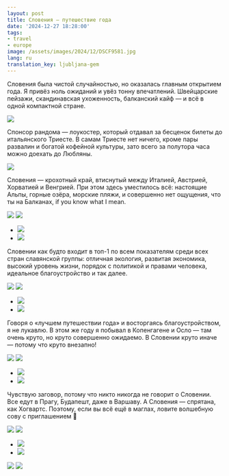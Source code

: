 ```yaml
---
layout: post
title: Словения — путешествие года
date: '2024-12-27 18:28:00'
tags:
- travel
- europe
image: /assets/images/2024/12/DSCF9581.jpg
lang: ru
translation_key: ljubljana-gem
---
```


Словения была чистой случайностью, но оказалась главным открытием года. Я привёз ноль ожиданий и увёз тонну впечатлений. Швейцарские пейзажи, скандинавская ухоженность, балканский кайф — и всё в одной компактной стране.

![](/assets/images/2024/12/DSCF9581.jpg)


Спонсор рандома — лоукостер, который отдавал за бесценок билеты до итальянского Триесте. В самам Триесте нет ничего, кроме пары развалин и богатой кофейной культуры, зато всего за полутора часа можно доехать до Любляны.

![](/assets/images/2024/12/DSCF9381.jpg)

Словения — крохотный край, втиснутый между Италией, Австрией, Хорватией и Венгрией. При этом здесь уместилось всё: настоящие Альпы, горные озёра, морские пляжи, и совершенно нет ощущения, что ты на Балканах, if you know what I mean.

![](/assets/images/2024/12/DSCF9652.jpg)
![](/assets/images/2024/12/DSCF9480.jpg)
- ![](/assets/images/2024/12/DSCF9461.jpg)
- ![](/assets/images/2024/12/DSCF9756.jpg)

Словении как будто входит в топ-1 по всем показателям среди всех стран славянской группы: отличная экология, развитая экономика, высокий уровень жизни, порядок с политикой и правами человека, идеальное благоустройство и так далее.

![](/assets/images/2024/12/DSCF9614.jpg)
![](/assets/images/2024/12/DSCF9492.jpg)
- ![](/assets/images/2024/12/DSCF9457.jpg)
- ![](/assets/images/2024/12/DSCF9485.jpg)

Говоря о «лучшем путешествии года» и восторгаясь благоустройством, я не лукавлю. В этом же году я побывал в Копенгагене и Осло — там очень круто, но круто совершенно ожидаемо. В Словении круто иначе — потому что круто внезапно!

![](/assets/images/2024/12/DSCF9620.jpg)
![](/assets/images/2024/12/DSCF9433.jpg)
- ![](/assets/images/2024/12/DSCF9434.jpg)
- ![](/assets/images/2024/12/DSCF9441.jpg)

Чувствую заговор, потому что никто никогда не говорит о Словении. Все едут в Прагу, Будапешт, даже в Варшаву. А Словения — спрятана, как Хогвартс. Поэтому, если вы всё ещё в маглах, ловите волшебную сову с приглашением 🦉

![](/assets/images/2024/12/DSCF9629.jpg)
![](/assets/images/2024/12/DSCF9401.jpg)
- ![](/assets/images/2024/12/DSCF9417.jpg)
- ![](/assets/images/2024/12/DSCF9422.jpg)

![](/assets/images/2024/12/DSCF9469.jpg)
![](/assets/images/2024/12/DSCF9616.jpg)

